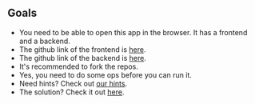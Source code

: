 ## Goals
- You need to be able to open this app in the browser. It has a frontend and a backend.
- The github link of the frontend is [here](https://github.com/BrightBoost/demo-frontend).
- The github link of the backend is [here](https://github.com/BrightBoost/demo-backend).
- It's recommended to fork the repos.
- Yes, you need to do some ops before you can run it.
- Need hints? Check out [our hints](hints.md).
- The solution? Check it out [here](solution_step_by_step.md).
